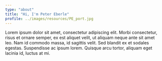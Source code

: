 ```yaml
---
type: "about"
title: "Hi, I'm Peter Eberle"
profile: ../images/resources/PE_port.jpg
---
```


Lorem ipsum dolor sit amet, consectetur adipiscing elit. Morbi consectetur, risus et ornare semper, ex est aliquet velit, ut aliquam neque ante sit amet leo. Nam id commodo massa, id sagittis velit. Sed blandit ex et sodales egestas. Suspendisse ac ipsum lorem. Quisque arcu tortor, aliquam eget lacinia id, luctus at mi.

